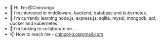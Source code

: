 - 👋 Hi, I’m @Chinzorigo
- 👀 I’m interested in middleware, backend, database and kubernetes.
- 🌱 I’m currently learning node.js, express.js, sqlite, mysql, mongodb, api, docker and kubernetes. 
- 💞️ I’m looking to collaborate on ...
- 📫 How to reach me - chinzorig.o@gmail.com

<!---
Chinzorigo/Chinzorigo is a ✨ special ✨ repository because its `README.md` (this file) appears on your GitHub profile.
You can click the Preview link to take a look at your changes.
--->
